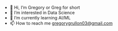 - 👋 Hi, I’m Gregory or Greg for short
- 👀 I’m interested in Data Science 
- 🌱 I’m currently learning AI/ML
- 📫 How to reach me gregorygrullon03@gmail.com

<!---
Gregory204/Gregory204 is a ✨ special ✨ repository because its `README.md` (this file) appears on your GitHub profile.
You can click the Preview link to take a look at your changes.
--->
